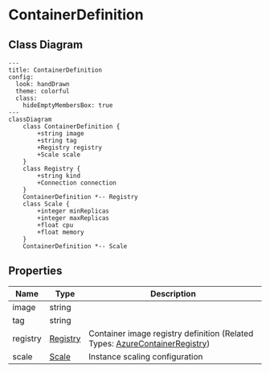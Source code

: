 # ContainerDefinition

## Class Diagram

```mermaid
---
title: ContainerDefinition
config:
  look: handDrawn
  theme: colorful
  class:
    hideEmptyMembersBox: true
---
classDiagram
    class ContainerDefinition {
        +string image
        +string tag
        +Registry registry
        +Scale scale
    }
    class Registry {
        +string kind
        +Connection connection
    }
    ContainerDefinition *-- Registry
    class Scale {
        +integer minReplicas
        +integer maxReplicas
        +float cpu
        +float memory
    }
    ContainerDefinition *-- Scale
```

## Properties

| Name | Type | Description |
| ---- | ---- | ----------- |
| image | string |   |
| tag | string |   |
| registry | [Registry](Registry.md) | Container image registry definition (Related Types: [AzureContainerRegistry](AzureContainerRegistry.md)) |
| scale | [Scale](Scale.md) | Instance scaling configuration  |
